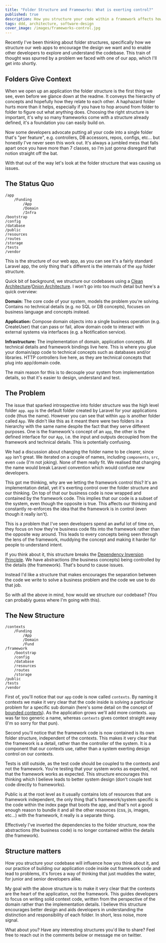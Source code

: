 ```yaml
---
title: "Folder Structure and Frameworks: What is exerting control?"
published: true
description: How you structure your code within a framework affects how you think about your system, what problems can this cause and can we solve them?
tags: ddd, architecture, software-design
cover_image: /images/frameworks-control.jpg
---
```

Recently I've been thinking about folder structures, specifically how we structure our web apps to encourage the design we want and to enable other developers to explore and understand the codebase. This train of thought was spurred by a problem we faced with one of our app, which I'll get into shortly.

## Folders Give Context
When we open up an application the folder structure is the first thing we see, even before we glance down at the readme. It conveys the hierarchy of concepts and hopefully how they relate to each other. A haphazard folder hurts more than it helps, especially if you have to hop around from folder to folder to figure out what anything does. Choosing the right structure is important, it's why so many frameworks come with a structure already defined, it's a foundation you can easily build on.

Now some developers advocate putting all your code into a single folder that's "per feature", e.g. controllers, DB accessors, repos, configs, etc... but honestly I've never seen this work out. It's always a jumbled mess that falls apart once you have more than 7 classes, so I'm just gonna disregard that notion straight off the bat.

With that out of the way let's look at the folder structure that was causing us issues.

## The Status Quo

```
/app
    /Funding
    	/App
	    /Domain
	    /Infra
/bootstrap
/config
/database
/public
/resources
/routes
/storage
/tests
/vendor
```

This is the structure of our web app, as you can see it's a fairly standard Laravel app, the only thing that's different is the internals of the `app` folder structure.

Quick bit of background, we structure our codebases using a [Clean Architecture](https://barryosull.com/blog/cleaning-up-your-codebase-with-a-clean-architecture/)/[Onion Architecture](https://www.codeguru.com/csharp/csharp/cs_misc/designtechniques/understanding-onion-architecture.html). I won't go into too much detail but here's a quick overview:

**Domain:** The core code of your system, models the problem you're solving. Contains no technical details (e.g. no SQL or DB concepts), focuses on business language and concepts instead.

**Application:** Compose domain objects into a single business operation (e.g. CreateUser) that can pass or fail, allow domain code to interact with external systems via interfaces (e.g. a Notification service). 

**Infrastructure:** The implementation of domain, application concepts. All technical details and framework bindings live here. This is where you glue your domain/app code to technical concepts such as databases and/or libraries. HTTP controllers live here, as they are technical concepts that plug into app/domain code.

The main reason for this is to decouple your system from implementation details, so that it's easier to design, understand and test.

## The Problem

The issue that sparked introspective into folder structure was the high level folder `app`. `app` is the default folder created by Laravel for your applications code (thus the name). However you can see that within `app` is another folder called `App`. We didn't like this as it meant there were two folders in a hierarchy with the same name despite the fact that they serve different purposes. One is the framework's concept of an `app`, the other is the defined interface for our `App`, i.e. the input and outputs decoupled from the framework and technical details. This is potentially confusing.

We had a discussion about changing the folder name to be clearer, since `app` isn't great. We iterated on a couple of names, including `components`, `src`, even `code` (I'm not joking). None of them really fit. We realised that changing the name would break Laravel convention which would confuse new developers. 

This got me thinking, why are we letting the framework control this? It's an implementation detail, yet it's exerting control over the folder structure and our thinking. On top of that our business code is now wrapped and contained by the framework code. This implies that our code is a subset of the system, even though the opposite is true. This affects our thinking and constantly re-enforces the idea that the framework is in control (even though it really isn't).

This is a problem that I've seen developers spend an awful lot of time on, they focus on how they're business code fits into the framework rather than the opposite way around. This leads to every concepts being seen through the lens of the framework, muddying the concept and making it harder for people to understand intent.

If you think about it, this structure breaks the [Dependency Inversion Principle](https://stackify.com/dependency-inversion-principle/). We have abstractions (the business concepts) being controlled by the details (the framework). That's bound to cause issues.

Instead I'd like a structure that makes encourages the separation between the code we write to solve a business problem and the code we use to do that job. 

So with all the above in mind, how would we structure our codebase? (You can probably guess where I'm going with this).

## The New Structure

```
/contexts
	/Funding
		/App
		/Domain
		/Fund
/framework
	/bootstrap
	/config
	/database
	/resources
	/routes
	/storage
/public
/tests
/vendor
```

First of, you'll notice that our `app` code is now called `contexts`. By naming it contexts we make it very clear that the code inside is solving a particular problem for a specific sub domain (here's some detail on the concept of [bounded contexts](https://martinfowler.com/bliki/BoundedContext.html)). As the application grows we'll add more contexts. `app` was far too generic a name, whereas `contexts` gives context straight away (I'm so sorry for that pun).

Second you'll notice that the framework code is now contained is its own folder structure, independent of the contexts. This makes it very clear that the framework is a detail, rather than the controller of the system. It is a component that our contexts use, rather than a system exerting design control on our contexts.

Tests is still outside, as the test code should be coupled to the contexts and not the framework. You're testing that your system works as expected, not that the framework works as expected. This structure encourages this thinking which I believe leads to better system design (don't couple test code directly to frameworks).

Public is at the root level as it usually contains lots of resources that are framework independent, the only thing that's framework/system specific is the code within the index page that boots the app, and that's not a good enough reason to bundle it and all the other resources (css, js, images, etc...) with the framework, it really is a separate thing.

Effectively I've inverted the dependencies to the folder structure, now the abstractions (the business code) is no longer contained within the details (the framework).

## Structure matters
How you structure your codebase will influence how you think about it, and our practice of building our application code inside out framework code and lead to problems, it's forces a way of thinking that just muddies the water, for junior and senior developers alike.

My goal with the above structure is to make it very clear that the contexts are the heart of the application, not the framework. This guides developers to focus on writing solid context code, written from the perspective of the domain rather than the implementation details. I believe this structure encourages better design and aids developers in understanding the distinction and responsibility of each folder. In short, less noise, more signal.

What about you? Have any interesting structures you'd like to share? Feel free to reach out in the comments below or message me on twitter.
